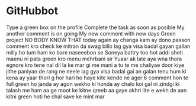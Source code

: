 # GitHubbot
Type a green box on the profile 
Complete the task as soon as posible
My another comment is on going
My new comment with new days
Green project 
NO BODY KNOW THAT
today again
ay changa kam ay dono passon comment kro
check ke mitran da swag billo 
lag gya visa badal gayan gallan 
milly ho tum ham ko bare naseeebon se 
Soneya battry too hot addi sheti
maenu ni pata green kro menu 
mehrbani sir
Yuaar ak late aya wna thora egnore kro 
tene nal dil la ke mar gi me mani a
tu te me chaliyae door kiye jithe paniyan de rang ne neele
lag gya visa badal gai an galan tenu hum ki kena ay
yaar thori g hor hari ho haye kite
kende ne ager 6 comment hon te full green ho janda ay
agon wekho ki honda ay
chalo koi gal ni 
zindgi ki talash me ham 
aa ge moot ke kitne qreeb aa gaye
akhri lite e wekh de aan kitni green hoti he 
chal save ke mint mar
